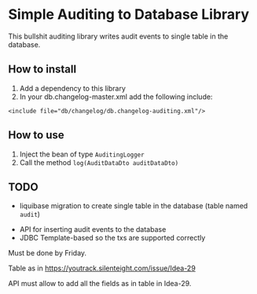 # Simple Auditing to Database Library

This bullshit auditing library writes audit events to single table in the 
database.

## How to install

1. Add a dependency to this library
1. In your db.changelog-master.xml add the following include:
```
<include file="db/changelog/db.changelog-auditing.xml"/>
```

## How to use

1. Inject the bean of type `AuditingLogger`
2. Call the method `log(AuditDataDto auditDataDto)`

## TODO

+ liquibase migration to create single table in the database (table named
  `audit`)
- API for inserting audit events to the database
- JDBC Template-based so the txs are supported correctly

Must be done by Friday.

Table as in https://youtrack.silenteight.com/issue/Idea-29

API must allow to add all the fields as in table in Idea-29.
